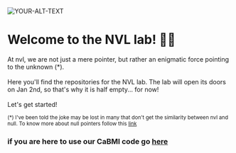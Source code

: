 <!--

**Here are some ideas to get you started:**

🙋‍♀️ A short introduction - what is your organization all about?
🌈 Contribution guidelines - how can the community get involved?
👩‍💻 Useful resources - where can the community find your docs? Is there anything else the community should know?
🍿 Fun facts - what does your team eat for breakfast?
🧙 Remember, you can do mighty things with the power of [Markdown](https://docs.github.com/github/writing-on-github/getting-started-with-writing-and-formatting-on-github/basic-writing-and-formatting-syntax)
-->


<picture>
 <source media="(prefers-color-scheme: dark)" srcset="https://raw.githubusercontent.com/NVL-Lab/NVL-Lab.github.io/main/images/banner_lab.png">
 <source media="(prefers-color-scheme: light)" srcset="https://raw.githubusercontent.com/NVL-Lab/NVL-Lab.github.io/main/images/banner_lab.png">
 <img alt="YOUR-ALT-TEXT" src="YOUR-DEFAULT-IMAGE">
</picture>

# Welcome to the NVL lab! 👋👋

At nvl, we are not just a mere pointer, but rather an enigmatic force pointing to the unknown (*). 
<br />
<br />
Here you'll find the repositories for the NVL lab. The lab will open its doors on Jan 2nd, so that's why it is half empty... for now!
<br />
<br />
Let's get started!

<sub>(*) I've been told the joke may be lost in many that don't get the similarity between nvl and null. To know more about null pointers follow this [link](https://youtu.be/dQw4w9WgXcQ) </sub>

### if you are here to use our CaBMI code go [here](https://github.com/NVL-Lab/CaBMI_PrairieView)
